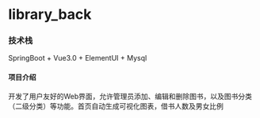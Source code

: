 # library_back
### 技术栈
SpringBoot + Vue3.0 + ElementUI + Mysql

#### 项目介绍
开发了用户友好的Web界面，允许管理员添加、编辑和删除图书，以及图书分类（二级分类）等功能。首页自动生成可视化图表，借书人数及男女比例

